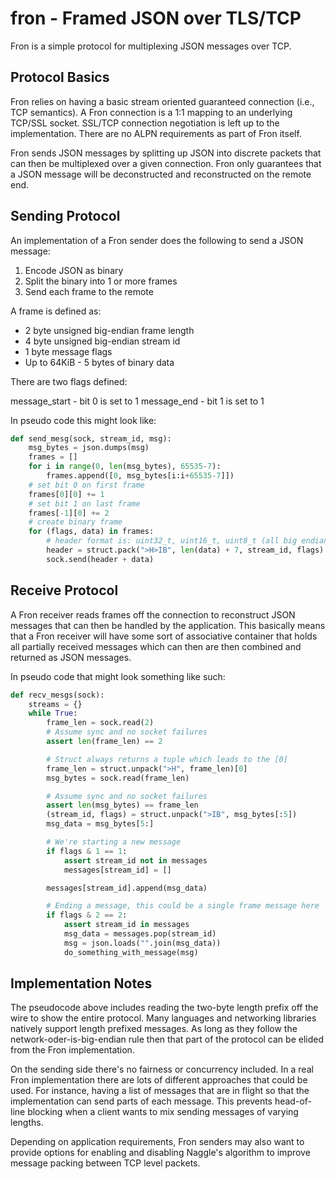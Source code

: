 fron - Framed JSON over TLS/TCP
===

Fron is a simple protocol for multiplexing JSON messages over TCP.

Protocol Basics
---

Fron relies on having a basic stream oriented guaranteed connection (i.e.,
TCP semantics). A Fron connection is a 1:1 mapping to an underlying TCP/SSL
socket. SSL/TCP connection negotiation is left up to the implementation.
There are no ALPN requirements as part of Fron itself.

Fron sends JSON messages by splitting up JSON into discrete packets that
can then be multiplexed over a given connection. Fron only guarantees
that a JSON message will be deconstructed and reconstructed on the remote
end.

Sending Protocol
---

An implementation of a Fron sender does the following to send a JSON message:

1. Encode JSON as binary
2. Split the binary into 1 or more frames
3. Send each frame to the remote

A frame is defined as:

* 2 byte unsigned big-endian frame length
* 4 byte unsigned big-endian stream id
* 1 byte message flags
* Up to 64KiB - 5 bytes of binary data

There are two flags defined:

message_start - bit 0 is set to 1
message_end - bit 1 is set to 1

In pseudo code this might look like:

```python
def send_mesg(sock, stream_id, msg):
    msg_bytes = json.dumps(msg)
    frames = []
    for i in range(0, len(msg_bytes), 65535-7):
        frames.append([0, msg_bytes[i:i+65535-7]])
    # set bit 0 on first frame
    frames[0][0] += 1
    # set bit 1 on last frame
    frames[-1][0] += 2
    # create binary frame
    for (flags, data) in frames:
        # header format is: uint32_t, uint16_t, uint8_t (all big endian)
        header = struct.pack(">H>IB", len(data) + 7, stream_id, flags)
        sock.send(header + data)
```

Receive Protocol
---

A Fron receiver reads frames off the connection to reconstruct JSON
messages that can then be handled by the application. This basically means
that a Fron receiver will have some sort of associative container that
holds all partially received messages which can then are then combined
and returned as JSON messages.

In pseudo code that might look something like such:

```python
def recv_mesgs(sock):
    streams = {}
    while True:
        frame_len = sock.read(2)
        # Assume sync and no socket failures
        assert len(frame_len) == 2

        # Struct always returns a tuple which leads to the [0]
        frame_len = struct.unpack(">H", frame_len)[0]
        msg_bytes = sock.read(frame_len)

        # Assume sync and no socket failures
        assert len(msg_bytes) == frame_len
        (stream_id, flags) = struct.unpack(">IB", msg_bytes[:5])
        msg_data = msg_bytes[5:]

        # We're starting a new message
        if flags & 1 == 1:
            assert stream_id not in messages
            messages[stream_id] = []

        messages[stream_id].append(msg_data)

        # Ending a message, this could be a single frame message here
        if flags & 2 == 2:
            assert stream_id in messages
            msg_data = messages.pop(stream_id)
            msg = json.loads("".join(msg_data))
            do_something_with_message(msg)
```

Implementation Notes
---

The pseudocode above includes reading the two-byte length prefix off the
wire to show the entire protocol. Many languages and networking libraries
natively support length prefixed messages. As long as they follow the
network-oder-is-big-endian rule then that part of the protocol can be
elided from the Fron implementation.

On the sending side there's no fairness or concurrency included. In a real
Fron implementation there are lots of different approaches that could be
used. For instance, having a list of messages that are in flight so that
the implementation can send parts of each message. This prevents head-of-line
blocking when a client wants to mix sending messages of varying lengths.

Depending on application requirements, Fron senders may also want to
provide options for enabling and disabling Naggle's algorithm to improve
message packing between TCP level packets.




